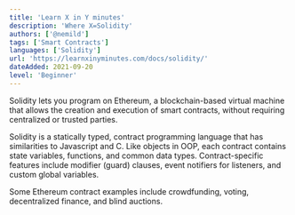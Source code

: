 ```yaml
---
title: 'Learn X in Y minutes'
description: 'Where X=Solidity'
authors: ['@nemild']
tags: ['Smart Contracts']
languages: ['Solidity']
url: 'https://learnxinyminutes.com/docs/solidity/'
dateAdded: 2021-09-20
level: 'Beginner'
---
```


Solidity lets you program on Ethereum, a blockchain-based virtual machine that allows the creation and execution of smart contracts, without requiring centralized or trusted parties.

Solidity is a statically typed, contract programming language that has similarities to Javascript and C. Like objects in OOP, each contract contains state variables, functions, and common data types. Contract-specific features include modifier (guard) clauses, event notifiers for listeners, and custom global variables.

Some Ethereum contract examples include crowdfunding, voting, decentralized finance, and blind auctions.